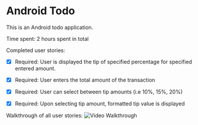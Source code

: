 Android Todo
============
This is an Android todo application.


Time spent: 2 hours spent in total


Completed user stories:

 * [x] Required: User is displayed the tip of specified percentage for specified entered amount.
 * [x] Required: User enters the total amount of the transaction
 * [x] Required: User can select between tip amounts (i.e 10%, 15%, 20%)
 * [x] Required: Upon selecting tip amount, formatted tip value is displayed

 
Walkthrough of all user stories:
![Video Walkthrough](tip.gif)





